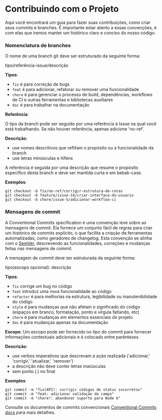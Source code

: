 # Contribuindo com o Projeto
Aqui você encontrará um guia para fazer suas contribuições, como criar seus commits e branches. É importante estar atento a essas convenções, é com elas que iremos manter um histórico claro e conciso do nosso código.

### Nomenclatura de branches

O nome de uma branch git deve ser estruturado da seguinte forma:

tipo/referência-issue/descrição

**Tipos**:

- `fix` é para correção de bugs
- `feat` é para adicionar, refatorar ou remover uma funcionalidade
- `chore` é para gerenciar o processo de build, dependências, workflows de CI e outras ferramentas e bibliotecas auxiliares
- `doc` é para trabalhar na documentação

**Referência**:

O tipo da branch pode ser seguido por uma referência à Issue na qual você está trabalhando. Se não houver referência, apenas adicione 'no-ref'.

**Descrição**:

- use nomes descritivos que reflitam o propósito ou a funcionalidade da branch
- use letras minúsculas e hífens

A referência é seguida por uma descrição que resume o propósito específico desta branch e deve ser mantida curta e em kebab-case.

**Exemplos**:

```
git checkout -b fix/no-ref/corrigir-estrutura-de-rotas
git checkout -b feature/issue-14/criar-interface-do-usuario
git checkout -b chore/issue-5/adicionar-workflow-ci
```

### Mensagens de commit

A Conventional Commits specification é uma convenção leve sobre as mensagens de commit. Ela fornece um conjunto fácil de regras para criar um histórico de commits explícito, o que facilita a criação de ferramentas automatizadas, como geradores de changelog. Esta convenção se alinha com o [SemVer](http://semver.org/), descrevendo as funcionalidades, correções e mudanças feitas nas mensagens de commit.

A mensagem de commit deve ser estruturada da seguinte forma:

tipo(escopo opcional): descrição

**Tipos**:

- `fix` corrige um bug no código
- `feat` introduz uma nova funcionalidade ao código
- `refactor` é para melhorias na estrutura, legibilidade ou manutenibilidade do código
- `style` é para mudanças que não afetam o significado do código (espaços em branco, formatação, ponto e vírgula faltando, etc)
- `chore` é para mudanças em elementos essenciais do projeto
- `doc` é para mudanças apenas na documentação

**Escopo**:
Um escopo pode ser fornecido no tipo do commit para fornecer informações contextuais adicionais e é colocado entre parênteses.

**Descrição**:

- use verbos imperativos que descrevam a ação realizada ('adicionar,' 'corrigir,' 'atualizar,' 'remover')
- a descrição não deve conter letras maiúsculas
- sem ponto (.) no final

**Exemplos**:

```
git commit -m "fix(API): corrigir códigos de status incorretos"
git commit -m "feat: adicionar validação de campo"
git commit -m "chore!: abandonar suporte para Node 6"
```

Consulte os documentos de commits convencionais [Conventional Commits docs](https://www.conventionalcommits.org/en/) para mais detalhes.
